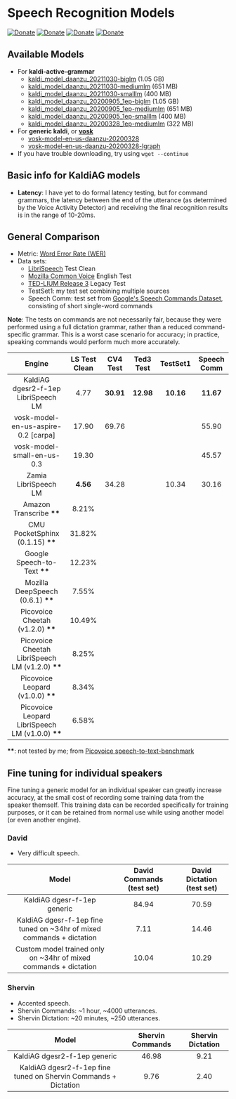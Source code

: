 # Speech Recognition Models

[![Donate](https://img.shields.io/badge/donate-GitHub-pink.svg)](https://github.com/sponsors/daanzu)
[![Donate](https://img.shields.io/badge/donate-Patreon-orange.svg)](https://www.patreon.com/daanzu)
[![Donate](https://img.shields.io/badge/donate-PayPal-green.svg)](https://paypal.me/daanzu)
[![Donate](https://img.shields.io/badge/preferred-GitHub-black.svg)](https://github.com/sponsors/daanzu)

## Available Models

* For **kaldi-active-grammar**
    * [kaldi_model_daanzu_20211030-biglm](https://github.com/daanzu/kaldi-active-grammar/releases/download/v3.0.0/kaldi_model_daanzu_20211030-biglm.zip) (1.05 GB)
    * [kaldi_model_daanzu_20211030-mediumlm](https://github.com/daanzu/kaldi-active-grammar/releases/download/v3.0.0/kaldi_model_daanzu_20211030-mediumlm.zip) (651 MB)
    * [kaldi_model_daanzu_20211030-smalllm](https://github.com/daanzu/kaldi-active-grammar/releases/download/v3.0.0/kaldi_model_daanzu_20211030-smalllm.zip) (400 MB)
    * [kaldi_model_daanzu_20200905_1ep-biglm](https://github.com/daanzu/kaldi-active-grammar/releases/download/v1.8.0/kaldi_model_daanzu_20200905_1ep-biglm.zip) (1.05 GB)
    * [kaldi_model_daanzu_20200905_1ep-mediumlm](https://github.com/daanzu/kaldi-active-grammar/releases/download/v1.8.0/kaldi_model_daanzu_20200905_1ep-mediumlm.zip) (651 MB)
    * [kaldi_model_daanzu_20200905_1ep-smalllm](https://github.com/daanzu/kaldi-active-grammar/releases/download/v1.8.0/kaldi_model_daanzu_20200905_1ep-smalllm.zip) (400 MB)
    * [kaldi_model_daanzu_20200328_1ep-mediumlm](https://github.com/daanzu/kaldi-active-grammar/releases/download/v1.4.0/kaldi_model_daanzu_20200328_1ep-mediumlm.zip) (322 MB)
* For **generic kaldi**, or [**vosk**](https://github.com/alphacep/vosk-api)
    * [vosk-model-en-us-daanzu-20200328](https://github.com/daanzu/kaldi-active-grammar/releases/download/v1.4.0/vosk-model-en-us-daanzu-20200328.zip)
    * [vosk-model-en-us-daanzu-20200328-lgraph](https://github.com/daanzu/kaldi-active-grammar/releases/download/v1.4.0/vosk-model-en-us-daanzu-20200328-lgraph.zip)
* If you have trouble downloading, try using `wget --continue`

## Basic info for KaldiAG models

* **Latency**: I have yet to do formal latency testing, but for command grammars, the latency between the end of the utterance (as determined by the Voice Activity Detector) and receiving the final recognition results is in the range of 10-20ms.

## General Comparison

* Metric: [Word Error Rate (WER)](https://en.wikipedia.org/wiki/Word_error_rate)
* Data sets:
    * [LibriSpeech](http://www.openslr.org/12) Test Clean
    * [Mozilla Common Voice](https://voice.mozilla.org/en/datasets) English Test
    * [TED-LIUM Release 3](https://www.openslr.org/51/) Legacy Test
    * TestSet1: my test set combining multiple sources
    * Speech Comm: test set from [Google's Speech Commands Dataset](http://download.tensorflow.org/data/speech_commands_v0.02.tar.gz), consisting of short single-word commands

**Note**: The tests on commands are not necessarily fair, because they were performed using a full dictation grammar, rather than a reduced command-specific grammar. This is a worst case scenario for accuracy; in practice, speaking commands would perform much more accurately.

|                       Engine                       | LS Test Clean | CV4 Test  | Ted3 Test | TestSet1  | Speech Comm |
|:--------------------------------------------------:|:-------------:|:---------:|:---------:|:---------:|:-----------:|
|        KaldiAG dgesr2-f-1ep LibriSpeech LM         |     4.77      | **30.91** | **12.98** | **10.16** |  **11.67**  |
|        vosk-model-en-us-aspire-0.2 [carpa]         |     17.90     |   69.76   |           |           |    55.90    |
|             vosk-model-small-en-us-0.3             |     19.30     |           |           |           |    45.57    |
|                Zamia LibriSpeech LM                |   **4.56**    |   34.28   |           |   10.34   |    30.16    |
|             Amazon Transcribe **\*\***             |     8.21%     |           |           |           |             |
|         CMU PocketSphinx (0.1.15) **\*\***         |    31.82%     |           |           |           |             |
|           Google Speech-to-Text **\*\***           |    12.23%     |           |           |           |             |
|        Mozilla DeepSpeech (0.6.1) **\*\***         |     7.55%     |           |           |           |             |
|        Picovoice Cheetah (v1.2.0) **\*\***         |    10.49%     |           |           |           |             |
| Picovoice Cheetah LibriSpeech LM (v1.2.0) **\*\*** |     8.25%     |           |           |           |             |
|        Picovoice Leopard (v1.0.0) **\*\***         |     8.34%     |           |           |           |             |
| Picovoice Leopard LibriSpeech LM (v1.0.0) **\*\*** |     6.58%     |           |           |           |             |

**\*\***: not tested by me; from [Picovoice speech-to-text-benchmark](https://github.com/Picovoice/speech-to-text-benchmark#results)

## Fine tuning for individual speakers

Fine tuning a generic model for an individual speaker can greatly increase accuracy, at the small cost of recording some training data from the speaker themself. This training data can be recorded specifically for training purposes, or it can be retained from normal use while using another model (or even another engine).

### David

* Very difficult speech.

|                                 Model                                 | David Commands (test set) | David Dictation (test set) |
|:---------------------------------------------------------------------:|:-------------------------:|:--------------------------:|
|                      KaldiAG dgesr-f-1ep generic                      |           84.94           |           70.59            |
| KaldiAG dgesr-f-1ep fine tuned on ~34hr of mixed commands + dictation |           7.11            |           14.46            |
|   Custom model trained only on ~34hr of mixed commands + dictation    |           10.04           |           10.29            |

### Shervin

* Accented speech.
* Shervin Commands: ~1 hour, ~4000 utterances.
* Shervin Dictation: ~20 minutes, ~250 utterances.

|                              Model                              | Shervin Commands | Shervin Dictation |
|:---------------------------------------------------------------:|:----------------:|:-----------------:|
|                  KaldiAG dgesr2-f-1ep generic                   |      46.98       |       9.21        |
| KaldiAG dgesr2-f-1ep fine tuned on Shervin Commands + Dictation |       9.76       |       2.40        |





